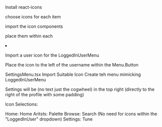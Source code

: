 Install react-icons

choose icons for each item

import the icon components

place them within each <li>

Import a user icon for the LoggedInUserMenu

Place the icon to the left of the username within the Menu.Button

SettingsMenu.tsx
    Import Suitable Icon
    Create teh menu mimicking LoggedInUserMenu

Settings will be (no text just the cogwheel) in the top right (directly to the right of the profile with some padding)

Icon Selections:

Home: Home
Aritsts: Palette
Browse: Search
(No need for icons within the "LoggedInUser" dropdown)
Settings: Tune